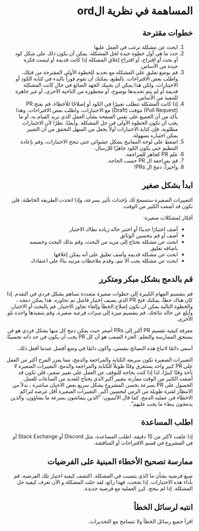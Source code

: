 <div dir="rtl">


# المساهمة في نظرية الord




## خطوات مقترحة




1.  ابحث عن مشكلة ترغب في العمل عليها
2. حدد ما هي أول خطوة جيدة  لحل المشكلة. يمكن أن يكون ذلك على شكل كود أو بحث أو اقتراح، أو اقتراح إغلاق المشكلة إذا كانت قديمة أو ليست فكرة جيدة من الأساس.
3. قم بوضع تعليق على المشكلة مع تحديد للخطوة الأولى المقترحة من قبلك، واطلب بعض الاقتراحات. بالطبع، يمكنك أن تقوم فوراً بالبدء في كتابة الكود أو الاختبارات، ولكن هذا يمكن ان يجنبك الجهد الضائع في حال كانت المشكلة قديمة أو لم يتم تحديدها بوضوح، أو محظورة من الناحية الأخرى، أو غير جاهزة للتنفيذ من الأساس.
4. إذا كانت المشكلة تتطلب تغييرًا في الكود أو إصلاحًا للأخطاء، قم بفتح PR (Pull Request) مؤقت (Draft) مع الاختبارات، واطلب بعض الاقتراحات. وهذا يأكد من أن الجميع على نفس الصفحة بشأن العمل الذي تريد القيام به، أو ما يجب أن تكون الخطوة الأولى في حل المشكلة. وأيضًا، نظرًا لأن الاختبارات مطلوبة، فإن كتابة الاختبارات أولاً يجعل من السهل التحقق من أن التغيير يمكن اختباره بسهولة.
5. اضغط على لوحة المفاتيح بشكل عشوائي حتى تنجح الاختبارات، وقم بإعادة التنظيم حتى يكون الكود جاهزًا للإرسال.
6. علم PR كجاهز للمراجعة.
7. قم بمراجعة ال PR حسب الحاجة.
8. وأخيراً، دمج ال PRs!


## ابدأ بشكل صغير
التغييرات الصغيرة ستسمح لك بإحداث تأثير بسرعة، وإذا اتخذت الطريقة الخاطئة، فلن تكون قد أضعت الكثير من الوقت.


أفكار لمشكلات صغيرة:


- أضف اختبارًا جديدًا أو اختبر حاله زياده نطاك الاختبار
- أضف أو قم بتحسين الوثائق
- ابحث عن مشكلة تحتاج إلى مزيد من البحث، وقم بذلك البحث وخصصه باضافه تعليق
- ابحث عن مشكلة قديمة وأضف تعليق على أنه يمكن إغلاقها
- ابحث عن مشكلة يجب ألا تتم، وقدم ملاحظات مرتبه بناءً على اعتقادك 


## قم بالدمج بشكل مبكر ومتكرر
قم بتقسيم المهام الكبيرة إلى خطوات صغيرة متعددة تساهم بشكل فردي في التقدم. إذا كان هناك خطأ، يمكنك فتح PR الذي يضيف اختبار فاشل تم تجاوزه. هذا يمكن دمجه ، والخطوة التالية يمكن ان تكون إصلاح الخطأ وإلغاء تجاوز الاختبار. قم بالبحث أو الاختبار، وأبلغ عن حاله نتائجك. قم بتقسيم ميزة إلى ميزات فرعية صغيرة، وقم بتنفيذها واحدة تلو الأخرى.


معرفة كيفية تقسيم PR أكبر إلى PRs أصغر حيث يمكن دمج كل منها بشكل فردي هو فن يستحق الممارسة والتعلم. الجزء الصعب هو أن كل PR يجب أن يكون في حد ذاته تحسينًا.


أسعى دائمًا لاتباع هذه النصائح بنفسي، وأكون دائمًا في وضع أفضل عندما أفعل ذلك.


التغييرات الصغيرة تكون سريعة الكتابة والمراجعة والدمج، مما يعزز المرح أكثر من العمل على PR كبير واحد يستغرق وقتًا طويلاً للكتابة والمراجعة والدمج. التغييرات الصغيرة لا تأخذ وقتًا كبيرًا، لذا إذا كنت بحاجة للتوقف عن العمل على تغيير صغير، فلن تكون قد أضعت الكثير من الوقت مقارنة بتغيير أكبر الذي يحتاج للعديد من الساعات للعمل. الحصول على PR بسرعة يحسن المشروع بشكل سريع بعض الاحيان مباشرة ، بدلاً من الانتظار لفترة طويلة من الزمن لتحسين أكبر. التغييرات الصغيرة أقل عرضة لتراكم الاخطاء في عمليه الدمج. كما قال الأثينيون: "الذين يتماشون بسرعة ما يشاؤون، والذين يدمجون ببطء ما يجب عليهم".


## اطلب المساعدة
إذا علقت لأكثر من 15 دقيقة، اطلب المساعدة، مثل Discord أو Stack Exchange أو في المشروع في قسم الاقتراحات أو المناقشة.


## ممارسة تصحيح الأخطاء المبنية على الفرضيات
صيغ فرضية بشأن ما الذي يتسبب في المشكلة. اكتشف كيفية اختبار تلك الفرضية. قم بأداء هذه الاختبارات. إذا نجحت، فهذا رائع، لقد حلت المشكلة و الآن تعرف كيفية حل المشكلة. إذا لم ينجح، كرر العملية مع فرضية جديدة.


## انتبه لرسائل الخطأ
اقرأ جميع رسائل الخطأ ولا تتسامح مع التحذيرات.

